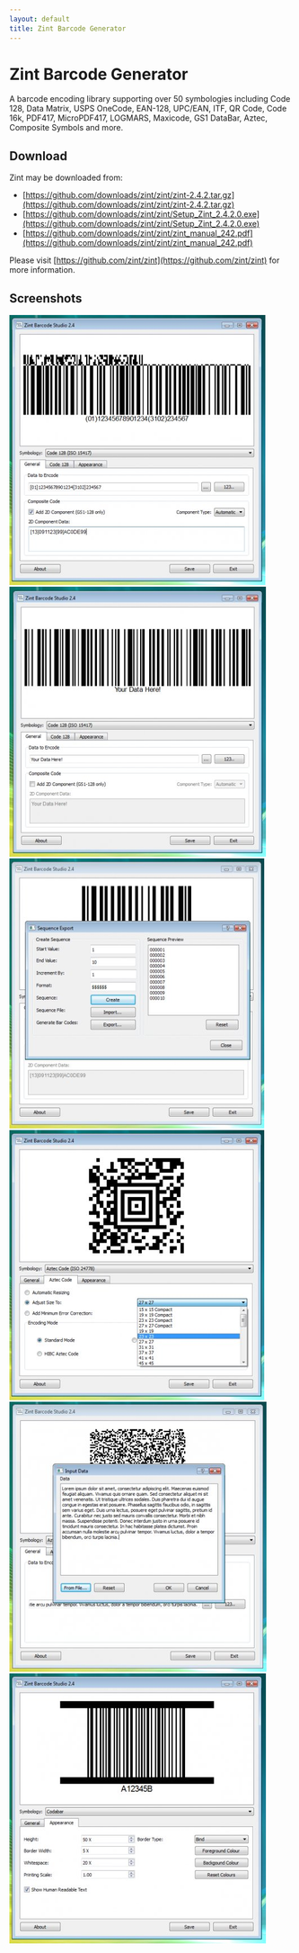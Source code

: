 ```yaml
---
layout: default
title: Zint Barcode Generator
---
```


# Zint Barcode Generator

A barcode encoding library supporting over 50 symbologies including Code 128, Data Matrix, USPS OneCode, EAN-128, UPC/EAN, ITF, QR Code, Code 16k, PDF417, MicroPDF417, LOGMARS, Maxicode, GS1 DataBar, Aztec, Composite Symbols and more.


## Download

Zint may be downloaded from:
* [https://github.com/downloads/zint/zint/zint-2.4.2.tar.gz](https://github.com/downloads/zint/zint/zint-2.4.2.tar.gz)
* [https://github.com/downloads/zint/zint/Setup_Zint_2.4.2.0.exe](https://github.com/downloads/zint/zint/Setup_Zint_2.4.2.0.exe)
* [https://github.com/downloads/zint/zint/zint_manual_242.pdf](https://github.com/downloads/zint/zint/zint_manual_242.pdf)

Please visit [https://github.com/zint/zint](https://github.com/zint/zint) for more information.


## Screenshots

![](/images/screenshot1.jpg)
![](/images/screenshot2.jpg)
![](/images/screenshot3.jpg)
![](/images/screenshot4.jpg)
![](/images/screenshot5.jpg)
![](/images/screenshot6.jpg)

